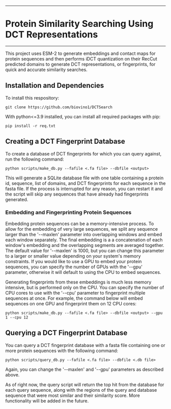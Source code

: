 **************************************************************************************************************
# Protein Similarity Searching Using DCT Representations
**************************************************************************************************************

This project uses ESM-2 to generate embeddings and contact maps for protein sequences and then performs iDCT quantization on their RecCut predicted domains to generate DCT representations, or fingerprints, for quick and accurate similarity searches.

## Installation and Dependencies
To install this respository:

```
git clone https://github.com/biovino1/DCTSearch
```

With python<=3.9 installed, you can install all required packages with pip:

```
pip install -r req.txt
```

## Creating a DCT Fingerprint Database
To create a database of DCT fingerprints for which you can query against, run the following command:

```
python scripts/make_db.py --fafile <.fa file> --dbfile <output>
```

This will generate a SQLite database file with one table containing a protein id, sequence, list of domains, and DCT fingerprints for each sequence in the fasta file. If the process is interrupted for any reason, you can restart it and the script will skip any sequences that have already had fingerprints generated.

### Embedding and Fingerprinting Protein Sequences
Embedding protein sequences can be a memory-intensive process. To allow for the embedding of very large sequences, we split any sequence larger than the '--maxlen' parameter into overlapping windows and embed each window separately. The final embedding is a a concatenation of each window's embedding and the overlapping segments are averaged together. The default value for '--maxlen' is 1000, but you can change this parameter to a larger or smaller value depending on your system's memory constraints. If you would like to use a GPU to embed your protein sequences, you can specify the number of GPUs with the '--gpu' parameter, otherwise it will default to using the CPU to embed sequences.

Generating fingerprints from these embeddings is much less memory intensive, but is performed only on the CPU. You can specify the number of CPU cores to use with the '--cpu' parameter to fingerprint multiple sequences at once. For example, the command below will embed sequences on one GPU and fingerprint them on 12 CPU cores:

```
python scripts/make_db.py --fafile <.fa file> --dbfile <output> --gpu 1 --cpu 12
```

## Querying a DCT Fingerprint Database
You can query a DCT fingerprint database with a fasta file containing one or more protein sequences with the following command:

```
python scripts/query_db.py --fafile <.fa file> --dbfile <.db file>
```

Again, you can change the '--maxlen' and '--gpu' parameters as described above.

As of right now, the query script will return the top hit from the database for each query sequence, along with the regions of the query and database sequence that were most similar and their similarity score. More functionality will be added in the future.